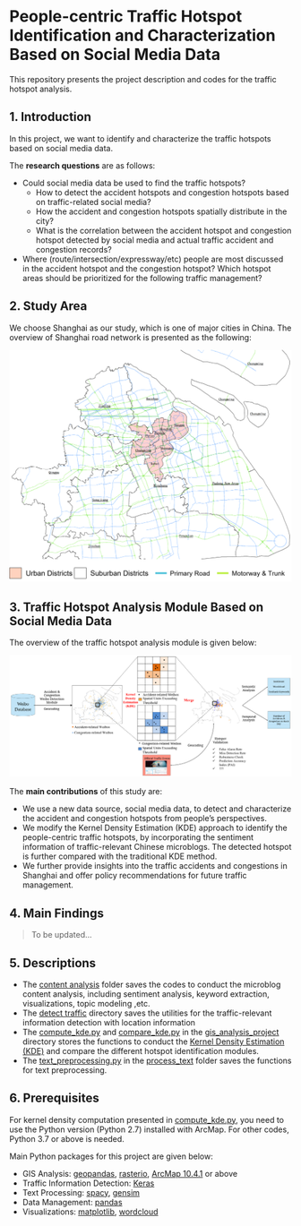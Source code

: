 # **People-centric Traffic Hotspot Identification and Characterization Based on Social Media Data**

This repository presents the project description and codes for the traffic hotspot analysis. 

## 1. Introduction

In this project, we want to identify and characterize the traffic hotspots based on social media data.

The **research questions** are as follows:

- Could social media data be used to find the traffic hotspots?
  - How to detect the accident hotspots and congestion hotspots based on traffic-related social media?
  - How the accident and congestion hotspots spatially distribute in the city?
  - What is the correlation between the accident hotspot and congestion hotspot detected by social media and actual traffic accident and congestion records?
- Where (route/intersection/expressway/etc) people are most discussed in the accident hotspot and the congestion hotspot? Which hotspot areas should be prioritized for the following traffic management?

## 2. Study Area

We choose Shanghai as our study, which is one of major cities in China. The overview of Shanghai road network is presented as the following:

![Shanghai Road Network](https://github.com/bright1993ff66/traffic_info_perception/blob/main/project_figures/Shanghai_road_network.png)

## 3. Traffic Hotspot Analysis Module Based on Social Media Data

The overview of the traffic hotspot analysis module is given below:

![Traffic Hotspot Analysis Module](https://github.com/bright1993ff66/traffic_info_perception/blob/main/project_figures/traffic_hotspot_framework.png)

The **main contributions** of this study are:

- We use a new data source, social media data, to detect and characterize the accident and congestion hotspots from people’s perspectives. 
- We modify the Kernel Density Estimation (KDE) approach to identify the people-centric traffic hotspots, by incorporating the sentiment information of traffic-relevant Chinese microblogs. The detected hotspot is further compared with the traditional KDE method.
- We further provide insights into the traffic accidents and congestions in Shanghai and offer policy recommendations for future traffic management.

## 4. Main Findings

> To be updated...

## 5. Descriptions

- The [content analysis](https://github.com/bright1993ff66/traffic_info_perception/tree/main/content_analysis) folder saves the codes to conduct the microblog content analysis, including sentiment analysis, keyword extraction, visualizations, topic modeling ,etc.
- The [detect traffic](https://github.com/bright1993ff66/traffic_info_perception/tree/main/detect_traffic) directory saves the utilities for the traffic-relevant information detection with location information
- The [compute_kde.py](https://github.com/bright1993ff66/traffic_info_perception/blob/main/gis_analysis_project/compute_kde.py) and [compare_kde.py](https://github.com/bright1993ff66/traffic_info_perception/blob/main/gis_analysis_project/compare_kde.py) in the [gis_analysis_project](https://github.com/bright1993ff66/traffic_info_perception/tree/main/gis_analysis_project) directory stores the functions to conduct the [Kernel Density Estimation (KDE)](https://pro.arcgis.com/en/pro-app/latest/tool-reference/spatial-analyst/how-kernel-density-works.htm#:~:text=Kernel%20Density%20calculates%20the%20density,is%20fitted%20over%20each%20point.&text=The%20density%20at%20each%20output,overlay%20the%20raster%20cell%20center.) and compare the different hotspot identification modules.
- The [text_preprocessing.py](https://github.com/bright1993ff66/traffic_info_perception/blob/main/process_text/text_preprocessing.py) in the [process_text](https://github.com/bright1993ff66/traffic_info_perception/tree/main/process_text) folder saves the functions for text preprocessing.

## 6. Prerequisites

For kernel density computation presented in [compute_kde.py](https://github.com/bright1993ff66/traffic_info_perception/blob/main/gis_analysis_project/compute_kde.py), you need to use the Python version (Python 2.7) installed with ArcMap. For other codes, Python 3.7 or above is needed. 

Main Python packages for this project are given below:

- GIS Analysis: [geopandas](https://geopandas.org/index.html), [rasterio](https://rasterio.readthedocs.io/en/latest/), [ArcMap 10.4.1](https://desktop.arcgis.com/en/arcmap/10.4/get-started/setup/arcgis-desktop-quick-start-guide.htm) or above
- Traffic Information Detection: [Keras](https://keras.io/)
- Text Processing: [spacy](https://spacy.io/), [gensim](https://radimrehurek.com/gensim/)
- Data Management: [pandas](https://pandas.pydata.org/)
- Visualizations: [matplotlib](https://matplotlib.org/), [wordcloud](https://amueller.github.io/word_cloud/)

